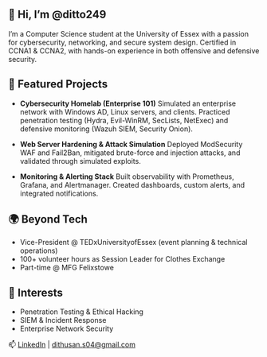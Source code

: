 ## 👋 Hi, I’m @ditto249

I’m a Computer Science student at the University of Essex with a passion for cybersecurity, networking, and secure system design.
Certified in CCNA1 & CCNA2, with hands-on experience in both offensive and defensive security.

## 🔐 Featured Projects

- **Cybersecurity Homelab (Enterprise 101)**
Simulated an enterprise network with Windows AD, Linux servers, and clients.
Practiced penetration testing (Hydra, Evil-WinRM, SecLists, NetExec) and defensive monitoring (Wazuh SIEM, Security Onion).

- **Web Server Hardening & Attack Simulation**
Deployed ModSecurity WAF and Fail2Ban, mitigated brute-force and injection attacks, and validated through simulated exploits.

- **Monitoring & Alerting Stack**
Built observability with Prometheus, Grafana, and Alertmanager.
Created dashboards, custom alerts, and integrated notifications.

## **🌍 Beyond Tech**
- Vice-President @ TEDxUniversityofEssex (event planning & technical operations)
- 100+ volunteer hours as Session Leader for Clothes Exchange
- Part-time @ MFG Felixstowe

## **🚀 Interests**
- Penetration Testing & Ethical Hacking
- SIEM & Incident Response
- Enterprise Network Security

📫 [LinkedIn](https://www.linkedin.com/in/dithusan-sathiyarooban-762716272) | dithusan.s04@gmail.com

<!---
ditto249/ditto249 is a ✨ special ✨ repository because its `README.md` (this file) appears on your GitHub profile.
You can click the Preview link to take a look at your changes.
--->
